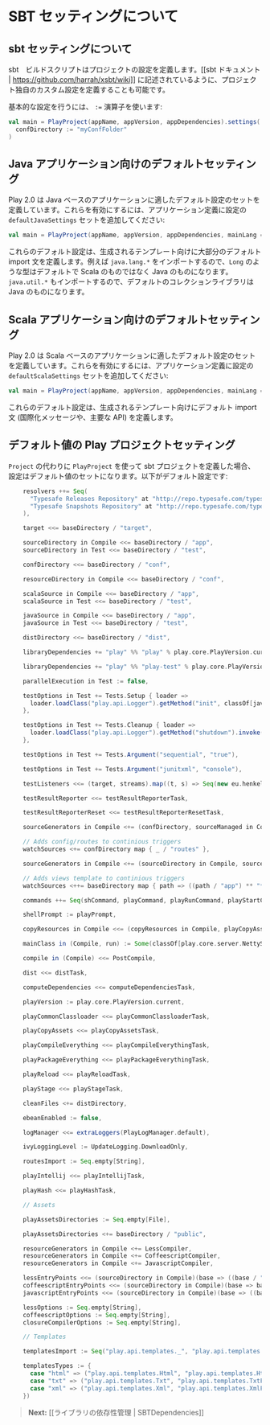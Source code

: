 <!--
# About SBT Settings
-->
# SBT セッティングについて

<!--
## About sbt settings
-->
## sbt セッティングについて

<!--
The sbt build script defines settings for your project. You can also define your own custom settings for your project, as described in the [[sbt documentation | https://github.com/harrah/xsbt/wiki]].
-->
sbt　ビルドスクリプトはプロジェクトの設定を定義します。[[sbt ドキュメント | https://github.com/harrah/xsbt/wiki]] に記述されているように、プロジェクト独自のカスタム設定を定義することも可能です。

<!--
To set a basic setting, use the `:=` operator:
-->
基本的な設定を行うには、 `:=` 演算子を使います:

```scala
val main = PlayProject(appName, appVersion, appDependencies).settings(
  confDirectory := "myConfFolder"     
)
```

<!--
## Default settings for Java applications
-->
## Java アプリケーション向けのデフォルトセッティング

<!--
Play 2.0 defines a default set of settings suitable for Java-based applications. To enable them add the `defaultJavaSettings` set of settings to your application definition:
-->
Play 2.0 は Java ベースのアプリケーションに適したデフォルト設定のセットを定義しています。これらを有効にするには、アプリケーション定義に設定の `defaultJavaSettings` セットを追加してください:

```scala
val main = PlayProject(appName, appVersion, appDependencies, mainLang = JAVA)
```

<!--
These default settings mostly define the default imports for generated templates. For example, it imports `java.lang.*`, so types like `Long` are the Java ones by default instead of the Scala ones. It also imports `java.util.*` so the default collection library will be the Java one.
-->
これらのデフォルト設定は、生成されるテンプレート向けに大部分のデフォルト import 文を定義します。例えば `java.lang.*` をインポートするので、`Long` のような型はデフォルトで Scala のものではなく Java のものになります。`java.util.*` もインポートするので、デフォルトのコレクションライブラリは Java のものになります。


<!--
## Default settings for Scala applications
-->
## Scala アプリケーション向けのデフォルトセッティング

<!--
Play 2.0 defines a default set of settings suitable for Scala-based applications. To enable them add the `defaultScalaSettings` set of settings to your application definition:
-->
Play 2.0 は Scala ベースのアプリケーションに適したデフォルト設定のセットを定義しています。これらを有効にするには、アプリケーション定義に設定の `defaultScalaSettings` セットを追加してください:

```scala
val main = PlayProject(appName, appVersion, appDependencies, mainLang = SCALA)
```

<!--
These default settings define the default imports for generated templates (such as internationalized messages, and core APIs).
-->
これらのデフォルト設定は、生成されるテンプレート向けにデフォルト import 文 (国際化メッセージや、主要な API) を定義します。

<!--
## Play project settings with their default value
-->
## デフォルト値の Play プロジェクトセッティング   

<!--
When you define your sbt project using `PlayProject` instead of `Project`, you will get a default set of settings. Here is the default configuration:
-->
`Project` の代わりに `PlayProject` を使って sbt プロジェクトを定義した場合、設定はデフォルト値のセットになります。以下がデフォルト設定です:

```scala
    resolvers ++= Seq(
      "Typesafe Releases Repository" at "http://repo.typesafe.com/typesafe/releases/",
      "Typesafe Snapshots Repository" at "http://repo.typesafe.com/typesafe/snapshots/"
    ),

    target <<= baseDirectory / "target",

    sourceDirectory in Compile <<= baseDirectory / "app",
    sourceDirectory in Test <<= baseDirectory / "test",

    confDirectory <<= baseDirectory / "conf",

    resourceDirectory in Compile <<= baseDirectory / "conf",

    scalaSource in Compile <<= baseDirectory / "app",
    scalaSource in Test <<= baseDirectory / "test",

    javaSource in Compile <<= baseDirectory / "app",
    javaSource in Test <<= baseDirectory / "test",

    distDirectory <<= baseDirectory / "dist",

    libraryDependencies += "play" %% "play" % play.core.PlayVersion.current,

    libraryDependencies += "play" %% "play-test" % play.core.PlayVersion.current % "test",

    parallelExecution in Test := false,

    testOptions in Test += Tests.Setup { loader =>
      loader.loadClass("play.api.Logger").getMethod("init", classOf[java.io.File]).invoke(null, new java.io.File("."))
    },

    testOptions in Test += Tests.Cleanup { loader =>
      loader.loadClass("play.api.Logger").getMethod("shutdown").invoke(null)
    },

    testOptions in Test += Tests.Argument("sequential", "true"),

    testOptions in Test += Tests.Argument("junitxml", "console"),

    testListeners <<= (target, streams).map((t, s) => Seq(new eu.henkelmann.sbt.JUnitXmlTestsListener(t.getAbsolutePath, s.log))),

    testResultReporter <<= testResultReporterTask,

    testResultReporterReset <<= testResultReporterResetTask,

    sourceGenerators in Compile <+= (confDirectory, sourceManaged in Compile, routesImport) map RouteFiles,

    // Adds config/routes to continious triggers
    watchSources <+= confDirectory map { _ / "routes" },

    sourceGenerators in Compile <+= (sourceDirectory in Compile, sourceManaged in Compile, templatesTypes, templatesImport) map ScalaTemplates,

    // Adds views template to continious triggers
    watchSources <++= baseDirectory map { path => ((path / "app") ** "*.scala.*").get },

    commands ++= Seq(shCommand, playCommand, playRunCommand, playStartCommand, h2Command, classpathCommand, licenseCommand, computeDependenciesCommand),

    shellPrompt := playPrompt,

    copyResources in Compile <<= (copyResources in Compile, playCopyAssets) map { (r, pr) => r ++ pr },

    mainClass in (Compile, run) := Some(classOf[play.core.server.NettyServer].getName),

    compile in (Compile) <<= PostCompile,

    dist <<= distTask,

    computeDependencies <<= computeDependenciesTask,

    playVersion := play.core.PlayVersion.current,

    playCommonClassloader <<= playCommonClassloaderTask,

    playCopyAssets <<= playCopyAssetsTask,

    playCompileEverything <<= playCompileEverythingTask,

    playPackageEverything <<= playPackageEverythingTask,

    playReload <<= playReloadTask,

    playStage <<= playStageTask,

    cleanFiles <+= distDirectory,

    ebeanEnabled := false,

    logManager <<= extraLoggers(PlayLogManager.default),

    ivyLoggingLevel := UpdateLogging.DownloadOnly,

    routesImport := Seq.empty[String],

    playIntellij <<= playIntellijTask,

    playHash <<= playHashTask,

    // Assets

    playAssetsDirectories := Seq.empty[File],

    playAssetsDirectories <+= baseDirectory / "public",

    resourceGenerators in Compile <+= LessCompiler,
    resourceGenerators in Compile <+= CoffeescriptCompiler,
    resourceGenerators in Compile <+= JavascriptCompiler,

    lessEntryPoints <<= (sourceDirectory in Compile)(base => ((base / "assets" ** "*.less") --- base / "assets" ** "_*")),
    coffeescriptEntryPoints <<= (sourceDirectory in Compile)(base => base / "assets" ** "*.coffee"),
    javascriptEntryPoints <<= (sourceDirectory in Compile)(base => ((base / "assets" ** "*.js") --- (base / "assets" ** "_*"))),

    lessOptions := Seq.empty[String],
    coffeescriptOptions := Seq.empty[String],
    closureCompilerOptions := Seq.empty[String],

    // Templates

    templatesImport := Seq("play.api.templates._", "play.api.templates.PlayMagic._"),

    templatesTypes := {
      case "html" => ("play.api.templates.Html", "play.api.templates.HtmlFormat")
      case "txt" => ("play.api.templates.Txt", "play.api.templates.TxtFormat")
      case "xml" => ("play.api.templates.Xml", "play.api.templates.XmlFormat")
    })

```

<!--
> **Next:** [[Managing library dependencies | SBTDependencies]]
-->
> **Next:** [[ライブラリの依存性管理 | SBTDependencies]]